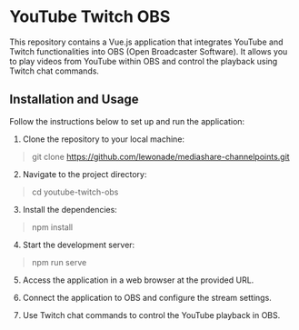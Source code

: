 # YouTube Twitch OBS

This repository contains a Vue.js application that integrates YouTube and Twitch functionalities into OBS (Open Broadcaster Software). It allows you to play videos from YouTube within OBS and control the playback using Twitch chat commands.

## Installation and Usage

Follow the instructions below to set up and run the application:

1. Clone the repository to your local machine:

  >git clone https://github.com/lewonade/mediashare-channelpoints.git



2. Navigate to the project directory:

  >cd youtube-twitch-obs


3. Install the dependencies:

  >npm install


4. Start the development server:

  >npm run serve


5. Access the application in a web browser at the provided URL.

6. Connect the application to OBS and configure the stream settings.

7. Use Twitch chat commands to control the YouTube playback in OBS.



